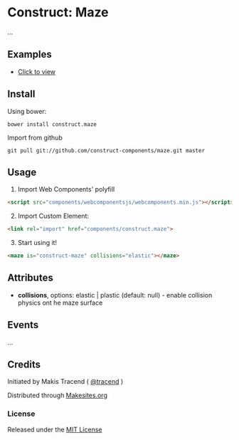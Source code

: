 # Construct: Maze

...


## Examples

* [Click to view](./examples/index.html)


## Install

Using bower:
```
bower install construct.maze
```

Import from github
```
git pull git://github.com/construct-components/maze.git master
```


## Usage

1. Import Web Components' polyfill

```html
<script src="components/webcomponentsjs/webcomponents.min.js"></script>
```

2. Import Custom Element:
```html
<link rel="import" href="components/construct.maze">
```

3. Start using it!

```html
<maze is="construct-maze" collisions="elastic"></maze>
```


## Attributes

* **collisions**, options: elastic | plastic (default: null) - enable collision physics ont he maze surface


## Events

...


## Credits

Initiated by Makis Tracend ( [@tracend](http://tracend.me) )

Distributed through [Makesites.org](http://makesites.org)

### License

Released under the [MIT License](http://makesites.org/licenses/MIT)
